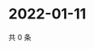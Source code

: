 # 2022-01-11

共 0 条

<!-- BEGIN WEIBO -->
<!-- 最后更新时间 Tue Jan 11 2022 21:23:47 GMT+0800 (China Standard Time) -->

<!-- END WEIBO -->
